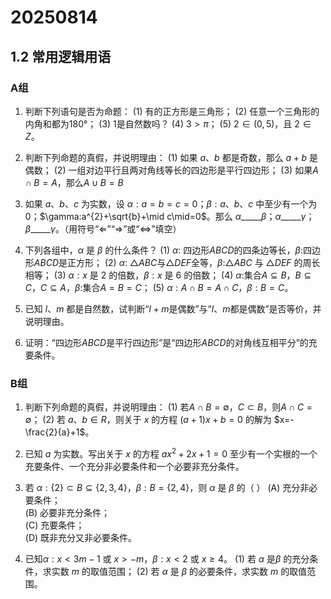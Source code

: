 # 20250814
## 1.2 常用逻辑用语
### A组

1. 判断下列语句是否为命题：
   (1) 有的正方形是三角形；
   (2) 任意一个三角形的内角和都为180°；
   (3) 1是自然数吗？
   (4) $3>\pi$；
   (5) $2\in(0,5)$，且 $2\in Z$。










2. 判断下列命题的真假，并说明理由：
   (1) 如果 $a$、$b$ 都是奇数，那么 $a+b$ 是偶数；
   (2) 一组对边平行且两对角线等长的四边形是平行四边形；
   (3) 如果$A\cap B=A$，那么$A\cup B=B$













3. 如果 $a$、$b$、$c$ 为实数，设 $\alpha:a=b=c=0$；$\beta:a$、$b$、$c$ 中至少有一个为 0；$\gamma:a^{2}+\sqrt{b}+\mid c\mid=0$。那么 $\alpha$\_\_\_\_\_$\beta$；$\alpha$\_\_\_\_\_$\gamma$；$\beta$\_\_\_\_\_$\gamma$。（用符号“$\Leftarrow$”“$\Rightarrow$”或“$\Leftrightarrow$”填空）
















4. 下列各组中，$\alpha$ 是 $\beta$ 的什么条件？
   (1) $\alpha$: 四边形$ABCD$的四条边等长，$\beta$:四边形$ABCD$是正方形；
   (2) $\alpha$: $\triangle ABC$与$\triangle DEF$全等，$\beta$:$\triangle ABC$ 与 $\triangle DEF$ 的周长相等；
   (3) $\alpha:x$ 是 2 的倍数，$\beta:x$ 是 6 的倍数；
   (4) $\alpha$:集合$A\subseteq B$，$B\subseteq C$，$C\subseteq A$，$\beta$:集合$A=B=C$；
   (5) $\alpha:A\cap B=A\cap C$，$\beta:B=C$。
















5. 已知 $l$、$m$ 都是自然数，试判断“$l+m$是偶数”与“$l$、$m$都是偶数”是否等价，并说明理由。


















6. 证明：“四边形$ABCD$是平行四边形”是“四边形$ABCD$的对角线互相平分”的充要条件。


















### B组

1. 判断下列命题的真假，并说明理由：
   (1) 若$A\cap B=\emptyset$，$C\subset B$，则$A\cap C=\emptyset$；
   (2) 若 $a$、$b\in R$，则关于 $x$ 的方程 $(a+1)x+b=0$ 的解为 $x=-\frac{2}{a}+1$。
















2. 已知 $a$ 为实数。写出关于 $x$ 的方程 $ax^2+2x+1=0$ 至少有一个实根的一个充要条件、一个充分非必要条件和一个必要非充分条件。
















3. 若 $\alpha:\{2\}\subset B \subseteq \{2,3,4\}$，$\beta:B=\{2,4\}$，则 $\alpha$ 是 $\beta$ 的（ ）
   (A) 充分非必要条件；  
   (B) 必要非充分条件；  
   (C) 充要条件；  
   (D) 既非充分又非必要条件。
















4. 已知$\alpha:x<3m-1$ 或 $x>-m$，$\beta:x<2$ 或 $x\geq4$。
   (1) 若 $\alpha$ 是$\beta$ 的充分条件，求实数 $m$ 的取值范围；
   (2) 若 $\alpha$ 是 $\beta$ 的必要条件，求实数 $m$ 的取值范围。